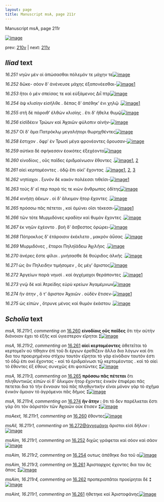 ```yaml
---
layout: page
title: Manuscript msA, page 211r
---
```


Manuscript msA, page 211r

[![image](http://www.homermultitext.org/iipsrv?OBJ=IIP,1.0&FIF=/project/homer/pyramidal/deepzoom/hmt/vaimg/2017a/VA211RN_0382.tif&WID=100&CVT=JPEG)](http://www.homermultitext.org/ict2/?urn=urn:cite2:hmt:vaimg.2017a:VA211RN_0382)

prev:  [210v](../210v) | next:  [211v](../211v)

## *Iliad* text

*16.251* <a id="16.251"/> νηῶν μὲν οἱ ἀπώσασθαι πόλεμόν τε μάχην τε[![image](http://www.homermultitext.org/iipsrv?OBJ=IIP,1.0&FIF=/project/homer/pyramidal/deepzoom/hmt/vaimg/2017a/VA211RN_0382.tif&RGN=0.2028,0.1946,0.4230,0.03527&WID=1000&CVT=JPEG)](http://www.homermultitext.org/ict2/?urn=urn:cite2:hmt:vaimg.2017a:VA211RN_0382@0.2028,0.1946,0.4230,0.03527)

*16.252* <a id="16.252"/> δῶκε- σόον δ’ ἀνένευσε μάχης ἐξαπονέεσθαι-[![image](http://www.homermultitext.org/iipsrv?OBJ=IIP,1.0&FIF=/project/homer/pyramidal/deepzoom/hmt/vaimg/2017a/VA211RN_0382.tif&RGN=0.2050,0.2192,0.4188,0.02586&WID=1000&CVT=JPEG)](http://www.homermultitext.org/ict2/?urn=urn:cite2:hmt:vaimg.2017a:VA211RN_0382@0.2050,0.2192,0.4188,0.02586)[1](#msAim_16.211r1)

*16.253* <a id="16.253"/> ἤτοι ὁ μὲν σπείσας τε καὶ εὐξάμενος Διῒ πτρ[![image](http://www.homermultitext.org/iipsrv?OBJ=IIP,1.0&FIF=/project/homer/pyramidal/deepzoom/hmt/vaimg/2017a/VA211RN_0382.tif&RGN=0.2062,0.2382,0.4171,0.02711&WID=1000&CVT=JPEG)](http://www.homermultitext.org/ict2/?urn=urn:cite2:hmt:vaimg.2017a:VA211RN_0382@0.2062,0.2382,0.4171,0.02711)

*16.254* <a id="16.254"/> ὰψ κλισίην εἰσῆλθε . δέπας δ’ ἀπέθηκ’ ἐνι χηλῷ .[![image](http://www.homermultitext.org/iipsrv?OBJ=IIP,1.0&FIF=/project/homer/pyramidal/deepzoom/hmt/vaimg/2017a/VA211RN_0382.tif&RGN=0.2067,0.2582,0.4318,0.02545&WID=1000&CVT=JPEG)](http://www.homermultitext.org/ict2/?urn=urn:cite2:hmt:vaimg.2017a:VA211RN_0382@0.2067,0.2582,0.4318,0.02545)[1](#msAim_16.211r2)

*16.255* <a id="16.255"/> στῆ δὲ πάροιθ’ ἐλθὼν κλισίης . ἔτι δ’ ἤθελε θυμῷ[![image](http://www.homermultitext.org/iipsrv?OBJ=IIP,1.0&FIF=/project/homer/pyramidal/deepzoom/hmt/vaimg/2017a/VA211RN_0382.tif&RGN=0.2067,0.2780,0.4374,0.02462&WID=1000&CVT=JPEG)](http://www.homermultitext.org/ict2/?urn=urn:cite2:hmt:vaimg.2017a:VA211RN_0382@0.2067,0.2780,0.4374,0.02462)

*16.256* <a id="16.256"/> εἰσϊδέειν Τρώων καὶ Ἀχαιῶν φύλοπιν αἰνήν-[![image](http://www.homermultitext.org/iipsrv?OBJ=IIP,1.0&FIF=/project/homer/pyramidal/deepzoom/hmt/vaimg/2017a/VA211RN_0382.tif&RGN=0.2062,0.2965,0.4182,0.02545&WID=1000&CVT=JPEG)](http://www.homermultitext.org/ict2/?urn=urn:cite2:hmt:vaimg.2017a:VA211RN_0382@0.2062,0.2965,0.4182,0.02545)

*16.257* <a id="16.257"/> Οἱ δ’ ἅμα Πατρόκλῳ μεγαλήτορι θωρηχθέντες[![image](http://www.homermultitext.org/iipsrv?OBJ=IIP,1.0&FIF=/project/homer/pyramidal/deepzoom/hmt/vaimg/2017a/VA211RN_0382.tif&RGN=0.2067,0.2582,0.4318,0.02545&WID=1000&CVT=JPEG)](http://www.homermultitext.org/ict2/?urn=urn:cite2:hmt:vaimg.2017a:VA211RN_0382@0.2067,0.2582,0.4318,0.02545)

*16.258* <a id="16.258"/> ἔστιχον . ὄφρ’ ἐν Τρωσὶ μέγα φρονέοντες ὄρουσαν-[![image](http://www.homermultitext.org/iipsrv?OBJ=IIP,1.0&FIF=/project/homer/pyramidal/deepzoom/hmt/vaimg/2017a/VA211RN_0382.tif&RGN=0.1979,0.3343,0.4285,0.02877&WID=1000&CVT=JPEG)](http://www.homermultitext.org/ict2/?urn=urn:cite2:hmt:vaimg.2017a:VA211RN_0382@0.1979,0.3343,0.4285,0.02877)

*16.259* <a id="16.259"/> αὐτίκα δὲ σφήκεσσιν ἐοικότες ἐξεχέοντο[![image](http://www.homermultitext.org/iipsrv?OBJ=IIP,1.0&FIF=/project/homer/pyramidal/deepzoom/hmt/vaimg/2017a/VA211RN_0382.tif&RGN=0.2062,0.3549,0.3815,0.02669&WID=1000&CVT=JPEG)](http://www.homermultitext.org/ict2/?urn=urn:cite2:hmt:vaimg.2017a:VA211RN_0382@0.2062,0.3549,0.3815,0.02669)

*16.260* <a id="16.260"/> εἰνοδίοις , οὓς παῖδες ἐριδμαίνωσιν ἔθοντες .[![image](http://www.homermultitext.org/iipsrv?OBJ=IIP,1.0&FIF=/project/homer/pyramidal/deepzoom/hmt/vaimg/2017a/VA211RN_0382.tif&RGN=0.2084,0.3721,0.4188,0.02752&WID=1000&CVT=JPEG)](http://www.homermultitext.org/ict2/?urn=urn:cite2:hmt:vaimg.2017a:VA211RN_0382@0.2084,0.3721,0.4188,0.02752)[1](#msAext_16.211r1), [2](#msA_16.211r1)

*16.261* <a id="16.261"/> αἰεὶ κερτομέοντες . ὁδῷ ἔπι οἰκί’ ἔχοντας .[![image](http://www.homermultitext.org/iipsrv?OBJ=IIP,1.0&FIF=/project/homer/pyramidal/deepzoom/hmt/vaimg/2017a/VA211RN_0382.tif&RGN=0.2050,0.3943,0.4121,0.02628&WID=1000&CVT=JPEG)](http://www.homermultitext.org/ict2/?urn=urn:cite2:hmt:vaimg.2017a:VA211RN_0382@0.2050,0.3943,0.4121,0.02628)[1](#msA_16.211r2), [2](#msAim_16.211r3), [3](#msAint_16.211r1)

*16.262* <a id="16.262"/> νηπίαχοι . ξυνὸν δὲ κακὸν πολέεσσι τιθεῖσι-[![image](http://www.homermultitext.org/iipsrv?OBJ=IIP,1.0&FIF=/project/homer/pyramidal/deepzoom/hmt/vaimg/2017a/VA211RN_0382.tif&RGN=0.2034,0.4148,0.4171,0.02711&WID=1000&CVT=JPEG)](http://www.homermultitext.org/ict2/?urn=urn:cite2:hmt:vaimg.2017a:VA211RN_0382@0.2034,0.4148,0.4171,0.02711)[1](#msAim_16.211r4)

*16.263* <a id="16.263"/> τοὺς δ’ εἴ περ παρά τίς τε κιὼν ἄνθρωπος ὁδίτης[![image](http://www.homermultitext.org/iipsrv?OBJ=IIP,1.0&FIF=/project/homer/pyramidal/deepzoom/hmt/vaimg/2017a/VA211RN_0382.tif&RGN=0.1968,0.4313,0.4422,0.02462&WID=1000&CVT=JPEG)](http://www.homermultitext.org/ict2/?urn=urn:cite2:hmt:vaimg.2017a:VA211RN_0382@0.1968,0.4313,0.4422,0.02462)

*16.264* <a id="16.264"/> κινήσῃ ἀἕκων . οἱ δ’ ἄλκιμον ῆτορ ἔχοντες .[![image](http://www.homermultitext.org/iipsrv?OBJ=IIP,1.0&FIF=/project/homer/pyramidal/deepzoom/hmt/vaimg/2017a/VA211RN_0382.tif&RGN=0.2028,0.4448,0.4044,0.03126&WID=1000&CVT=JPEG)](http://www.homermultitext.org/ict2/?urn=urn:cite2:hmt:vaimg.2017a:VA211RN_0382@0.2028,0.4448,0.4044,0.03126)

*16.265* <a id="16.265"/> πρόσσω πᾶς πέτεται , καὶ ἀμύνει οῖσι τέκεσσι-[![image](http://www.homermultitext.org/iipsrv?OBJ=IIP,1.0&FIF=/project/homer/pyramidal/deepzoom/hmt/vaimg/2017a/VA211RN_0382.tif&RGN=0.2001,0.4686,0.4188,0.02586&WID=1000&CVT=JPEG)](http://www.homermultitext.org/ict2/?urn=urn:cite2:hmt:vaimg.2017a:VA211RN_0382@0.2001,0.4686,0.4188,0.02586)[1](#msA_16.211r3)

*16.266* <a id="16.266"/> τῶν τότε Μυρμιδόνες κραδίην καὶ θυμὸν ἔχοντες .[![image](http://www.homermultitext.org/iipsrv?OBJ=IIP,1.0&FIF=/project/homer/pyramidal/deepzoom/hmt/vaimg/2017a/VA211RN_0382.tif&RGN=0.2012,0.4846,0.4466,0.02711&WID=1000&CVT=JPEG)](http://www.homermultitext.org/ict2/?urn=urn:cite2:hmt:vaimg.2017a:VA211RN_0382@0.2012,0.4846,0.4466,0.02711)

*16.267* <a id="16.267"/> ἐκ νηῶν ἐχέοντο . βοὴ δ’ ἄσβεστος ὀρώρει-[![image](http://www.homermultitext.org/iipsrv?OBJ=IIP,1.0&FIF=/project/homer/pyramidal/deepzoom/hmt/vaimg/2017a/VA211RN_0382.tif&RGN=0.1979,0.5077,0.3766,0.02462&WID=1000&CVT=JPEG)](http://www.homermultitext.org/ict2/?urn=urn:cite2:hmt:vaimg.2017a:VA211RN_0382@0.1979,0.5077,0.3766,0.02462)

*16.268* <a id="16.268"/> Πάτροκλος δ’ ἑτάροισιν ἐκέκλετο , μακρὸν ἀΰσας .[![image](http://www.homermultitext.org/iipsrv?OBJ=IIP,1.0&FIF=/project/homer/pyramidal/deepzoom/hmt/vaimg/2017a/VA211RN_0382.tif&RGN=0.2012,0.5196,0.4427,0.03292&WID=1000&CVT=JPEG)](http://www.homermultitext.org/ict2/?urn=urn:cite2:hmt:vaimg.2017a:VA211RN_0382@0.2012,0.5196,0.4427,0.03292)

*16.269* <a id="16.269"/> Μυρμιδόνες , ἕταροι Πηληϊάδεω Ἀχιλῆος .[![image](http://www.homermultitext.org/iipsrv?OBJ=IIP,1.0&FIF=/project/homer/pyramidal/deepzoom/hmt/vaimg/2017a/VA211RN_0382.tif&RGN=0.2006,0.5447,0.3810,0.02545&WID=1000&CVT=JPEG)](http://www.homermultitext.org/ict2/?urn=urn:cite2:hmt:vaimg.2017a:VA211RN_0382@0.2006,0.5447,0.3810,0.02545)

*16.270* <a id="16.270"/> ἀνέρες ἔστε φίλοι . μνήσασθε δὲ θούριδος ἀλκῆς .[![image](http://www.homermultitext.org/iipsrv?OBJ=IIP,1.0&FIF=/project/homer/pyramidal/deepzoom/hmt/vaimg/2017a/VA211RN_0382.tif&RGN=0.2067,0.5628,0.4269,0.02586&WID=1000&CVT=JPEG)](http://www.homermultitext.org/ict2/?urn=urn:cite2:hmt:vaimg.2017a:VA211RN_0382@0.2067,0.5628,0.4269,0.02586)

*16.271* <a id="16.271"/> ὡς ἂν Πηλειδην τιμήσομεν , ὃς μέγ’ ἄριστος[![image](http://www.homermultitext.org/iipsrv?OBJ=IIP,1.0&FIF=/project/homer/pyramidal/deepzoom/hmt/vaimg/2017a/VA211RN_0382.tif&RGN=0.2067,0.5628,0.4269,0.02586&WID=1000&CVT=JPEG)](http://www.homermultitext.org/ict2/?urn=urn:cite2:hmt:vaimg.2017a:VA211RN_0382@0.2067,0.5628,0.4269,0.02586)

*16.272* <a id="16.272"/> Ἀργείων παρὰ νηυσὶ . καὶ ἀγχέμαχοι θεράποντες .[![image](http://www.homermultitext.org/iipsrv?OBJ=IIP,1.0&FIF=/project/homer/pyramidal/deepzoom/hmt/vaimg/2017a/VA211RN_0382.tif&RGN=0.2045,0.6014,0.4340,0.02711&WID=1000&CVT=JPEG)](http://www.homermultitext.org/ict2/?urn=urn:cite2:hmt:vaimg.2017a:VA211RN_0382@0.2045,0.6014,0.4340,0.02711)[1](#msAil_16.211r1)

*16.273* <a id="16.273"/> γνῷ δὲ καὶ Ἀτρείδης εὐρὺ κρείων Ἀγαμέμνων[![image](http://www.homermultitext.org/iipsrv?OBJ=IIP,1.0&FIF=/project/homer/pyramidal/deepzoom/hmt/vaimg/2017a/VA211RN_0382.tif&RGN=0.2023,0.6212,0.4258,0.02711&WID=1000&CVT=JPEG)](http://www.homermultitext.org/ict2/?urn=urn:cite2:hmt:vaimg.2017a:VA211RN_0382@0.2023,0.6212,0.4258,0.02711)

*16.274* <a id="16.274"/> ἣν άτην , ὅ τ’ ἄριστον Ἀχαιῶν . οὐδὲν ἔτισεν-[![image](http://www.homermultitext.org/iipsrv?OBJ=IIP,1.0&FIF=/project/homer/pyramidal/deepzoom/hmt/vaimg/2017a/VA211RN_0382.tif&RGN=0.2028,0.6391,0.3852,0.02379&WID=1000&CVT=JPEG)](http://www.homermultitext.org/ict2/?urn=urn:cite2:hmt:vaimg.2017a:VA211RN_0382@0.2028,0.6391,0.3852,0.02379)[1](#msA_16.211r4)

*16.275* <a id="16.275"/> ώς εἰπὼν , ὄτρυνε μένος καὶ θυμὸν ἑκάστου .[![image](http://www.homermultitext.org/iipsrv?OBJ=IIP,1.0&FIF=/project/homer/pyramidal/deepzoom/hmt/vaimg/2017a/VA211RN_0382.tif&RGN=0.1973,0.6577,0.4213,0.03209&WID=1000&CVT=JPEG)](http://www.homermultitext.org/ict2/?urn=urn:cite2:hmt:vaimg.2017a:VA211RN_0382@0.1973,0.6577,0.4213,0.03209)

## *Scholia* text

*msA, 16.211r1, commenting on* [16.260](#16.260)  <a id="msA_16.211r1"/> **εἰνοδίοις οὓς παῖδες** ὅτι τὴν αὐτὴν διάνοιαν ἐχει τὸ ἑξῆς καὶ ὑγιεστερον εἴρηται ⁑[![image](http://www.homermultitext.org/iipsrv?OBJ=IIP,1.0&FIF=/project/homer/pyramidal/deepzoom/hmt/vaimg/2017a/VA211RN_0382.tif&RGN=0.6859,0.3633,0.1266,0.06183&WID=1000&CVT=JPEG)](http://www.homermultitext.org/ict2/?urn=urn:cite2:hmt:vaimg.2017a:VA211RN_0382@0.6859,0.3633,0.1266,0.06183)

*msA, 16.211r2, commenting on* [16.261](#16.261)  <a id="msA_16.211r2"/> **αἰεὶ κερτομέοντες** ἀθετεῖται τὸ κερτομεῖν οὐ τίθησιν ἐπὶ τοῦ δι έργων ἐρεθίζειν ἄλλα δια λόγων καὶ ὅτι δια του προειρημένου στίχου ταυτὸν εἴρηται τὸ γὰρ εἰνόδιον ταυτόν ἐστι τὸ ὁδῷ ἐπι οικί ἔχοντας - καὶ τὸ ἐριδμαίνωσι τῷ κερτομέοντας . καὶ τὸ αἰεὶ τὸ ἔθοντες ἐξ έθους συνεχῶς ἐπι φοιτῶντες ⁑[![image](http://www.homermultitext.org/iipsrv?OBJ=IIP,1.0&FIF=/project/homer/pyramidal/deepzoom/hmt/vaimg/2017a/VA211RN_0382.tif&RGN=0.6525,0.4170,0.1688,0.1355&WID=1000&CVT=JPEG)](http://www.homermultitext.org/ict2/?urn=urn:cite2:hmt:vaimg.2017a:VA211RN_0382@0.6525,0.4170,0.1688,0.1355)

*msA, 16.211r3, commenting on* [16.265](#16.265)  <a id="msA_16.211r3"/> **πρόσσω πᾶς πέτεται** ὅτι πληθυντικῶς εἰπὼν οἱ δ' ἄλκιμον ῆτορ ἔχοντες ἑνικὸν ἐπιφέρει πᾶς πετεται δια τὸ τὴν ἔννοιαν τοῦ πᾶς πληθυντικὴν εῖναι μόνον γὰρ τὸ σχῆμα ἑνικὸν ὅμοιον τὸ ἀγρόμενοι πᾶς δῆμος ⁑[![image](http://www.homermultitext.org/iipsrv?OBJ=IIP,1.0&FIF=/project/homer/pyramidal/deepzoom/hmt/vaimg/2017a/VA211RN_0382.tif&RGN=0.6411,0.5409,0.1887,0.09101&WID=1000&CVT=JPEG)](http://www.homermultitext.org/ict2/?urn=urn:cite2:hmt:vaimg.2017a:VA211RN_0382@0.6411,0.5409,0.1887,0.09101)

*msA, 16.211r4, commenting on* [16.274](#16.274)  <a id="msA_16.211r4"/> **ἣν ἄτην :** ὅτι τὸ δεν παρέλκεται ἔστι γὰρ ὅτι τὸν ἀόριστὸν τῶν Ἀχαιῶν οὐκ ἔτισεν ⁑[![image](http://www.homermultitext.org/iipsrv?OBJ=IIP,1.0&FIF=/project/homer/pyramidal/deepzoom/hmt/vaimg/2017a/VA211RN_0382.tif&RGN=0.1975,0.6924,0.4462,0.02462&WID=1000&CVT=JPEG)](http://www.homermultitext.org/ict2/?urn=urn:cite2:hmt:vaimg.2017a:VA211RN_0382@0.1975,0.6924,0.4462,0.02462)

*msAext, 16.211r1, commenting on* [16.260](#16.260)  <a id="msAext_16.211r1"/> ἔθοντες[![image](http://www.homermultitext.org/iipsrv?OBJ=IIP,1.0&FIF=/project/homer/pyramidal/deepzoom/hmt/vaimg/2017a/VA211RN_0382.tif&RGN=0.8421,0.3650,0.03961,0.01646&WID=1000&CVT=JPEG)](http://www.homermultitext.org/ict2/?urn=urn:cite2:hmt:vaimg.2017a:VA211RN_0382@0.8421,0.3650,0.03961,0.01646)

*msAil, 16.211r1, commenting on* [16.272@ἀγχεμάχοι](#16.272@ἀγχεμάχοι)  <a id="msAil_16.211r1"/> ἄριστοι εἰσὶ δῆλον :[![image](http://www.homermultitext.org/iipsrv?OBJ=IIP,1.0&FIF=/project/homer/pyramidal/deepzoom/hmt/vaimg/2017a/VA211RN_0382.tif&RGN=0.4842,0.5978,0.07369,0.01176&WID=1000&CVT=JPEG)](http://www.homermultitext.org/ict2/?urn=urn:cite2:hmt:vaimg.2017a:VA211RN_0382@0.4842,0.5978,0.07369,0.01176)

*msAim, 16.211r1, commenting on* [16.252](#16.252)  <a id="msAim_16.211r1"/> διχῶς γράφεται καὶ σόον καὶ σάον[![image](http://www.homermultitext.org/iipsrv?OBJ=IIP,1.0&FIF=/project/homer/pyramidal/deepzoom/hmt/vaimg/2017a/VA211RN_0382.tif&RGN=0.6325,0.2174,0.04901,0.02213&WID=1000&CVT=JPEG)](http://www.homermultitext.org/ict2/?urn=urn:cite2:hmt:vaimg.2017a:VA211RN_0382@0.6325,0.2174,0.04901,0.02213)

*msAim, 16.211r2, commenting on* [16.254](#16.254)  <a id="msAim_16.211r2"/> ουτως ἀπέθηκε δια τοῦ α[![image](http://www.homermultitext.org/iipsrv?OBJ=IIP,1.0&FIF=/project/homer/pyramidal/deepzoom/hmt/vaimg/2017a/VA211RN_0382.tif&RGN=0.6424,0.2592,0.05306,0.01618&WID=1000&CVT=JPEG)](http://www.homermultitext.org/ict2/?urn=urn:cite2:hmt:vaimg.2017a:VA211RN_0382@0.6424,0.2592,0.05306,0.01618)

*msAim, 16.211r3, commenting on* [16.261](#16.261)  <a id="msAim_16.211r3"/> Ἀρισταρχος έχοντες δια του ᾶς ἅπας ⁑[![image](http://www.homermultitext.org/iipsrv?OBJ=IIP,1.0&FIF=/project/homer/pyramidal/deepzoom/hmt/vaimg/2017a/VA211RN_0382.tif&RGN=0.6221,0.3936,0.06190,0.02185&WID=1000&CVT=JPEG)](http://www.homermultitext.org/ict2/?urn=urn:cite2:hmt:vaimg.2017a:VA211RN_0382@0.6221,0.3936,0.06190,0.02185)

*msAim, 16.211r4, commenting on* [16.262](#16.262)  <a id="msAim_16.211r4"/> προπερισπᾶται προείρηται δέ ⁑[![image](http://www.homermultitext.org/iipsrv?OBJ=IIP,1.0&FIF=/project/homer/pyramidal/deepzoom/hmt/vaimg/2017a/VA211RN_0382.tif&RGN=0.6264,0.4162,0.04532,0.01950&WID=1000&CVT=JPEG)](http://www.homermultitext.org/ict2/?urn=urn:cite2:hmt:vaimg.2017a:VA211RN_0382@0.6264,0.4162,0.04532,0.01950)

*msAint, 16.211r1, commenting on* [16.261](#16.261)  <a id="msAint_16.211r1"/> ἠθετηκε καὶ Ἀριστοφάνης[![image](http://www.homermultitext.org/iipsrv?OBJ=IIP,1.0&FIF=/project/homer/pyramidal/deepzoom/hmt/vaimg/2017a/VA211RN_0382.tif&RGN=0.1291,0.4054,0.05435,0.01535&WID=1000&CVT=JPEG)](http://www.homermultitext.org/ict2/?urn=urn:cite2:hmt:vaimg.2017a:VA211RN_0382@0.1291,0.4054,0.05435,0.01535)